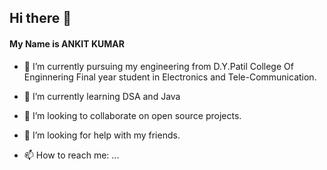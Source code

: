 ## Hi there 👋
#### My Name is ANKIT KUMAR 



- 🔭 I’m currently pursuing my engineering from D.Y.Patil College Of Enginnering Final year student in Electronics and Tele-Communication.
- 🌱 I’m currently learning DSA and Java
- 👯 I’m looking to collaborate on open source projects.
- 🤔 I’m looking for help with my friends.

- 📫 How to reach me: ...


